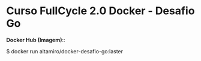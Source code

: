# Curso FullCycle 2.0 Docker - Desafio Go 

**Docker Hub (Imagem)**::

  $ docker run altamiro/docker-desafio-go:laster